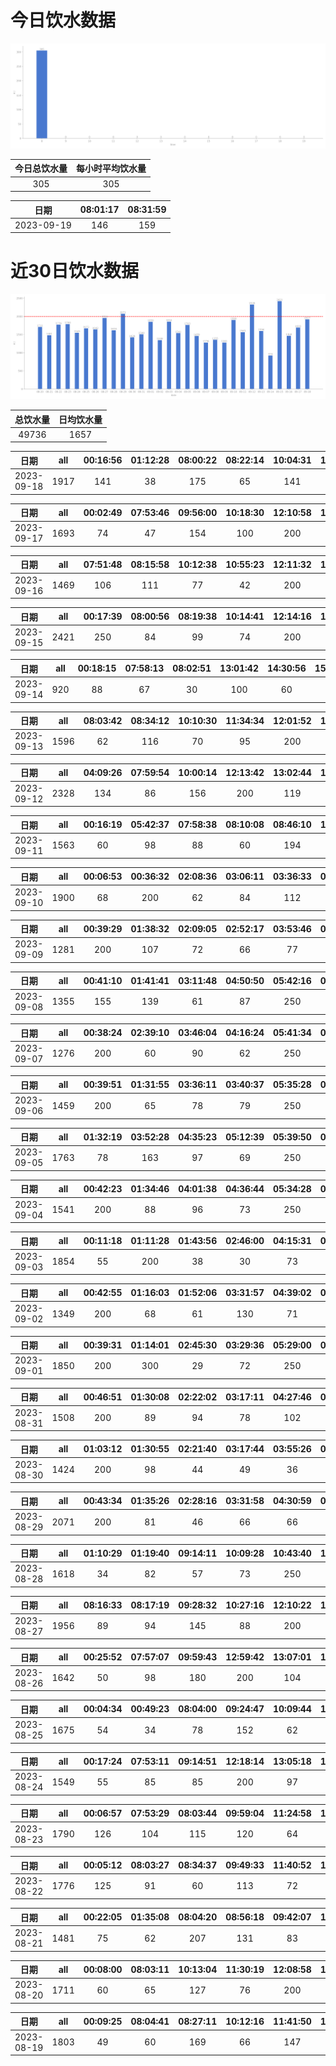 # 今日饮水数据

<div align=center>
<img src="today.png" style="zoom: 100%;" />

| 今日总饮水量 | 每小时平均饮水量 |
| :----: | :----: |
| 305 | 305 |
</div>

| 日期 | 08:01:17 | 08:31:59 |
| :----: | :----: | :----: |
| 2023-09-19 | 146 | 159 |

# 近30日饮水数据

<div align=center>
<img src="30.png"style="zoom: 100%;" />

| 总饮水量 | 日均饮水量 |
| :----: | :----: |
| 49736 | 1657 |
</div>

| 日期 | all | 00:16:56 | 01:12:28 | 08:00:22 | 08:22:14 | 10:04:31 | 11:45:10 | 12:10:43 | 13:03:37 | 15:11:12 | 16:09:16 | 20:24:40 | 22:05:41 | 23:04:22 | 23:04:27 | 23:20:39 |
| :----: | :----: | :----: | :----: | :----: | :----: | :----: | :----: | :----: | :----: | :----: | :----: | :----: | :----: | :----: | :----: | :----: |
| 2023-09-18 | 1917 | 141 | 38 | 175 | 65 | 141 | 109 | 200 | 109 | 111 | 77 | 300 | 89 | 100 | 150 | 112 |

| 日期 | all | 00:02:49 | 07:53:46 | 09:56:00 | 10:18:30 | 12:10:58 | 13:03:05 | 15:09:58 | 15:52:21 | 17:03:20 | 17:18:22 | 19:11:49 | 22:16:03 | 23:35:58 |
| :----: | :----: | :----: | :----: | :----: | :----: | :----: | :----: | :----: | :----: | :----: | :----: | :----: | :----: | :----: |
| 2023-09-17 | 1693 | 74 | 47 | 154 | 100 | 200 | 104 | 180 | 60 | 200 | 150 | 92 | 250 | 82 |

| 日期 | all | 07:51:48 | 08:15:58 | 10:12:38 | 10:55:23 | 12:11:32 | 13:37:49 | 15:05:46 | 15:15:30 | 15:43:37 | 16:47:48 | 20:47:13 | 22:34:43 | 23:56:46 |
| :----: | :----: | :----: | :----: | :----: | :----: | :----: | :----: | :----: | :----: | :----: | :----: | :----: | :----: | :----: |
| 2023-09-16 | 1469 | 106 | 111 | 77 | 42 | 200 | 71 | 80 | 100 | 101 | 81 | 300 | 117 | 83 |

| 日期 | all | 00:17:39 | 08:00:56 | 08:19:38 | 10:14:41 | 12:14:16 | 13:03:41 | 13:06:52 | 14:24:36 | 15:13:01 | 16:15:14 | 17:10:32 | 18:05:23 | 18:26:29 | 18:49:16 | 19:28:46 | 21:04:54 | 21:51:11 | 22:12:14 | 22:47:34 | 23:51:16 |
| :----: | :----: | :----: | :----: | :----: | :----: | :----: | :----: | :----: | :----: | :----: | :----: | :----: | :----: | :----: | :----: | :----: | :----: | :----: | :----: | :----: | :----: |
| 2023-09-15 | 2421 | 250 | 84 | 99 | 74 | 200 | 159 | 164 | 166 | 60 | 100 | 200 | 66 | 82 | 84 | 67 | 60 | 100 | 250 | 60 | 96 |

| 日期 | all | 00:18:15 | 07:58:13 | 08:02:51 | 13:01:42 | 14:30:56 | 15:57:25 | 16:20:52 | 17:10:37 | 18:18:38 | 19:34:49 | 23:59:25 |
| :----: | :----: | :----: | :----: | :----: | :----: | :----: | :----: | :----: | :----: | :----: | :----: | :----: |
| 2023-09-14 | 920 | 88 | 67 | 30 | 100 | 60 | 108 | 81 | 200 | 66 | 60 | 60 |

| 日期 | all | 08:03:42 | 08:34:12 | 10:10:30 | 11:34:34 | 12:01:52 | 13:04:20 | 13:22:21 | 15:13:45 | 16:07:24 | 17:06:46 | 17:31:52 | 18:12:39 | 21:33:27 | 23:03:33 |
| :----: | :----: | :----: | :----: | :----: | :----: | :----: | :----: | :----: | :----: | :----: | :----: | :----: | :----: | :----: | :----: |
| 2023-09-13 | 1596 | 62 | 116 | 70 | 95 | 200 | 67 | 23 | 90 | 134 | 200 | 134 | 77 | 250 | 78 |

| 日期 | all | 04:09:26 | 07:59:54 | 10:00:14 | 12:13:42 | 13:02:44 | 14:11:26 | 15:02:33 | 16:02:35 | 17:11:12 | 18:26:02 | 19:20:35 | 19:41:01 | 22:08:27 | 22:10:53 | 22:31:23 | 23:57:21 |
| :----: | :----: | :----: | :----: | :----: | :----: | :----: | :----: | :----: | :----: | :----: | :----: | :----: | :----: | :----: | :----: | :----: | :----: |
| 2023-09-12 | 2328 | 134 | 86 | 156 | 200 | 119 | 109 | 124 | 148 | 200 | 64 | 198 | 203 | 250 | 108 | 156 | 73 |

| 日期 | all | 00:16:19 | 05:42:37 | 07:58:38 | 08:10:08 | 08:46:10 | 10:10:34 | 12:15:01 | 13:04:24 | 17:07:08 | 17:30:50 | 19:23:05 | 21:17:04 | 23:17:29 |
| :----: | :----: | :----: | :----: | :----: | :----: | :----: | :----: | :----: | :----: | :----: | :----: | :----: | :----: | :----: |
| 2023-09-11 | 1563 | 60 | 98 | 88 | 60 | 194 | 63 | 200 | 98 | 200 | 103 | 86 | 250 | 63 |

| 日期 | all | 00:06:53 | 00:36:32 | 02:08:36 | 03:06:11 | 03:36:33 | 04:21:34 | 05:00:59 | 05:42:38 | 14:17:03 | 15:20:51 | 17:38:55 | 20:11:58 | 22:14:55 | 22:51:06 | 23:23:23 | 23:27:47 |
| :----: | :----: | :----: | :----: | :----: | :----: | :----: | :----: | :----: | :----: | :----: | :----: | :----: | :----: | :----: | :----: | :----: | :----: |
| 2023-09-10 | 1900 | 68 | 200 | 62 | 84 | 112 | 75 | 96 | 250 | 33 | 120 | 64 | 300 | 79 | 61 | 46 | 250 |

| 日期 | all | 00:39:29 | 01:38:32 | 02:09:05 | 02:52:17 | 03:53:46 | 05:31:26 | 07:28:25 | 18:27:37 | 20:30:30 | 22:24:24 |
| :----: | :----: | :----: | :----: | :----: | :----: | :----: | :----: | :----: | :----: | :----: | :----: |
| 2023-09-09 | 1281 | 200 | 107 | 72 | 66 | 77 | 250 | 76 | 300 | 56 | 77 |

| 日期 | all | 00:41:10 | 01:41:41 | 03:11:48 | 04:50:50 | 05:42:16 | 08:17:37 | 17:25:02 | 19:25:37 | 20:20:19 | 20:47:10 | 21:43:25 | 22:30:01 |
| :----: | :----: | :----: | :----: | :----: | :----: | :----: | :----: | :----: | :----: | :----: | :----: | :----: | :----: |
| 2023-09-08 | 1355 | 155 | 139 | 61 | 87 | 250 | 103 | 97 | 63 | 68 | 64 | 174 | 94 |

| 日期 | all | 00:38:24 | 02:39:10 | 03:46:04 | 04:16:24 | 05:41:34 | 07:41:55 | 08:12:25 | 16:39:38 | 17:44:22 | 20:28:32 | 21:09:52 | 22:33:20 | 23:45:30 |
| :----: | :----: | :----: | :----: | :----: | :----: | :----: | :----: | :----: | :----: | :----: | :----: | :----: | :----: | :----: |
| 2023-09-07 | 1276 | 200 | 60 | 90 | 62 | 250 | 48 | 45 | 55 | 60 | 100 | 77 | 162 | 67 |

| 日期 | all | 00:39:51 | 01:31:55 | 03:36:11 | 03:40:37 | 05:35:28 | 07:31:39 | 15:43:12 | 19:00:29 | 22:29:10 | 23:22:28 |
| :----: | :----: | :----: | :----: | :----: | :----: | :----: | :----: | :----: | :----: | :----: | :----: |
| 2023-09-06 | 1459 | 200 | 65 | 78 | 79 | 250 | 66 | 88 | 400 | 103 | 130 |

| 日期 | all | 01:32:19 | 03:52:28 | 04:35:23 | 05:12:39 | 05:39:50 | 08:33:19 | 17:33:53 | 18:24:12 | 18:43:16 | 19:56:26 | 20:27:58 | 21:38:19 | 22:28:44 | 22:42:46 | 23:34:01 |
| :----: | :----: | :----: | :----: | :----: | :----: | :----: | :----: | :----: | :----: | :----: | :----: | :----: | :----: | :----: | :----: | :----: |
| 2023-09-05 | 1763 | 78 | 163 | 97 | 69 | 250 | 65 | 110 | 200 | 64 | 136 | 66 | 161 | 79 | 140 | 85 |

| 日期 | all | 00:42:23 | 01:34:46 | 04:01:38 | 04:36:44 | 05:34:28 | 07:48:52 | 08:18:45 | 13:46:34 | 16:45:56 | 17:49:11 | 20:21:22 | 20:38:09 | 22:29:50 | 23:28:34 |
| :----: | :----: | :----: | :----: | :----: | :----: | :----: | :----: | :----: | :----: | :----: | :----: | :----: | :----: | :----: | :----: |
| 2023-09-04 | 1541 | 200 | 88 | 96 | 73 | 250 | 86 | 62 | 63 | 137 | 200 | 62 | 87 | 97 | 40 |

| 日期 | all | 00:11:18 | 01:11:28 | 01:43:56 | 02:46:00 | 04:15:31 | 05:12:11 | 05:43:51 | 07:13:40 | 16:07:29 | 17:30:12 | 20:20:04 | 20:40:31 | 21:54:40 | 22:09:48 | 22:44:38 | 23:16:29 | 23:54:34 |
| :----: | :----: | :----: | :----: | :----: | :----: | :----: | :----: | :----: | :----: | :----: | :----: | :----: | :----: | :----: | :----: | :----: | :----: | :----: |
| 2023-09-03 | 1854 | 55 | 200 | 38 | 30 | 73 | 79 | 250 | 89 | 136 | 200 | 60 | 66 | 171 | 121 | 93 | 84 | 109 |

| 日期 | all | 00:42:55 | 01:16:03 | 01:52:06 | 03:31:57 | 04:39:02 | 05:38:03 | 19:02:32 | 20:24:13 | 20:56:59 | 22:53:19 |
| :----: | :----: | :----: | :----: | :----: | :----: | :----: | :----: | :----: | :----: | :----: | :----: |
| 2023-09-02 | 1349 | 200 | 68 | 61 | 130 | 71 | 250 | 300 | 69 | 119 | 81 |

| 日期 | all | 00:39:31 | 01:14:01 | 02:45:30 | 03:29:36 | 05:29:00 | 07:30:06 | 08:51:20 | 15:24:50 | 17:17:40 | 18:05:19 | 18:15:35 | 19:34:10 | 20:27:43 | 20:50:18 | 21:37:55 | 22:43:40 | 23:45:22 |
| :----: | :----: | :----: | :----: | :----: | :----: | :----: | :----: | :----: | :----: | :----: | :----: | :----: | :----: | :----: | :----: | :----: | :----: | :----: |
| 2023-09-01 | 1850 | 200 | 300 | 29 | 72 | 250 | 60 | 73 | 99 | 66 | 57 | 55 | 45 | 147 | 89 | 98 | 47 | 163 |

| 日期 | all | 00:46:51 | 01:30:08 | 02:22:02 | 03:17:11 | 04:27:46 | 05:43:34 | 08:13:13 | 13:21:20 | 16:54:05 | 17:44:26 | 19:35:37 | 20:33:01 |
| :----: | :----: | :----: | :----: | :----: | :----: | :----: | :----: | :----: | :----: | :----: | :----: | :----: | :----: |
| 2023-08-31 | 1508 | 200 | 89 | 94 | 78 | 102 | 250 | 85 | 73 | 112 | 300 | 64 | 61 |

| 日期 | all | 01:03:12 | 01:30:55 | 02:21:40 | 03:17:44 | 03:55:26 | 05:53:48 | 08:17:17 | 12:19:21 | 17:21:22 | 18:21:11 | 20:37:37 | 21:21:38 | 22:45:06 |
| :----: | :----: | :----: | :----: | :----: | :----: | :----: | :----: | :----: | :----: | :----: | :----: | :----: | :----: | :----: |
| 2023-08-30 | 1424 | 200 | 98 | 44 | 49 | 36 | 250 | 62 | 123 | 200 | 114 | 62 | 98 | 88 |

| 日期 | all | 00:43:34 | 01:35:26 | 02:28:16 | 03:31:58 | 04:30:59 | 05:48:03 | 07:25:11 | 08:35:02 | 14:24:13 | 14:59:55 | 16:36:47 | 17:32:16 | 17:59:51 | 18:15:38 | 19:09:17 | 20:33:20 | 20:51:43 | 22:33:19 | 23:35:21 |
| :----: | :----: | :----: | :----: | :----: | :----: | :----: | :----: | :----: | :----: | :----: | :----: | :----: | :----: | :----: | :----: | :----: | :----: | :----: | :----: | :----: |
| 2023-08-29 | 2071 | 200 | 81 | 46 | 66 | 66 | 200 | 57 | 122 | 132 | 83 | 300 | 96 | 114 | 62 | 35 | 120 | 153 | 40 | 98 |

| 日期 | all | 01:10:29 | 01:19:40 | 09:14:11 | 10:09:28 | 10:43:40 | 12:13:32 | 13:13:34 | 14:16:41 | 14:41:54 | 15:28:06 | 15:48:32 | 16:21:23 | 16:43:46 | 18:02:39 | 20:45:44 | 21:03:05 | 22:37:33 |
| :----: | :----: | :----: | :----: | :----: | :----: | :----: | :----: | :----: | :----: | :----: | :----: | :----: | :----: | :----: | :----: | :----: | :----: | :----: |
| 2023-08-28 | 1618 | 34 | 82 | 57 | 73 | 250 | 91 | 200 | 103 | 87 | 127 | 82 | 32 | 83 | 91 | 90 | 62 | 74 |

| 日期 | all | 08:16:33 | 08:17:19 | 09:28:32 | 10:27:16 | 12:10:22 | 13:08:05 | 14:02:58 | 14:48:19 | 15:21:51 | 15:52:44 | 17:17:28 | 17:52:17 | 20:44:11 | 21:26:42 | 22:53:41 | 23:27:07 |
| :----: | :----: | :----: | :----: | :----: | :----: | :----: | :----: | :----: | :----: | :----: | :----: | :----: | :----: | :----: | :----: | :----: | :----: |
| 2023-08-27 | 1956 | 89 | 94 | 145 | 88 | 200 | 132 | 87 | 41 | 77 | 118 | 200 | 126 | 93 | 300 | 91 | 75 |

| 日期 | all | 00:25:52 | 07:57:07 | 09:59:43 | 12:59:42 | 13:07:01 | 14:40:19 | 15:40:35 | 17:10:22 | 17:40:57 | 19:12:25 | 20:39:17 | 21:21:08 | 22:45:32 | 23:45:26 |
| :----: | :----: | :----: | :----: | :----: | :----: | :----: | :----: | :----: | :----: | :----: | :----: | :----: | :----: | :----: | :----: |
| 2023-08-26 | 1642 | 50 | 98 | 180 | 200 | 104 | 89 | 101 | 200 | 60 | 48 | 78 | 250 | 31 | 153 |

| 日期 | all | 00:04:34 | 00:49:23 | 08:04:00 | 09:24:47 | 10:09:44 | 12:11:28 | 13:06:30 | 14:14:17 | 14:59:27 | 15:58:25 | 17:07:20 | 19:16:47 | 19:51:46 | 21:56:06 | 22:17:47 | 22:38:34 | 23:38:02 |
| :----: | :----: | :----: | :----: | :----: | :----: | :----: | :----: | :----: | :----: | :----: | :----: | :----: | :----: | :----: | :----: | :----: | :----: | :----: |
| 2023-08-25 | 1675 | 54 | 34 | 78 | 152 | 62 | 200 | 45 | 80 | 47 | 35 | 200 | 66 | 66 | 250 | 104 | 157 | 45 |

| 日期 | all | 00:17:24 | 07:53:11 | 09:14:51 | 12:18:14 | 13:05:18 | 14:03:09 | 15:19:23 | 17:14:09 | 18:24:17 | 18:52:10 | 21:12:48 | 21:26:15 | 21:40:42 | 21:47:45 | 22:28:06 |
| :----: | :----: | :----: | :----: | :----: | :----: | :----: | :----: | :----: | :----: | :----: | :----: | :----: | :----: | :----: | :----: | :----: |
| 2023-08-24 | 1549 | 55 | 85 | 85 | 200 | 97 | 49 | 60 | 200 | 70 | 89 | 250 | 122 | 79 | 68 | 40 |

| 日期 | all | 00:06:57 | 07:53:29 | 08:03:44 | 09:59:04 | 11:24:58 | 12:10:38 | 13:08:42 | 13:46:05 | 15:14:11 | 17:33:18 | 18:27:49 | 21:17:04 | 22:01:32 | 22:45:18 | 23:19:01 | 23:52:23 |
| :----: | :----: | :----: | :----: | :----: | :----: | :----: | :----: | :----: | :----: | :----: | :----: | :----: | :----: | :----: | :----: | :----: | :----: |
| 2023-08-23 | 1790 | 126 | 104 | 115 | 120 | 64 | 200 | 69 | 102 | 60 | 60 | 78 | 250 | 74 | 78 | 150 | 140 |

| 日期 | all | 00:05:12 | 08:03:27 | 08:34:37 | 09:49:33 | 11:40:52 | 12:16:51 | 13:04:50 | 15:10:32 | 15:57:59 | 16:37:58 | 17:10:46 | 17:37:57 | 18:56:25 | 20:03:53 | 21:51:06 | 22:47:23 | 23:45:10 |
| :----: | :----: | :----: | :----: | :----: | :----: | :----: | :----: | :----: | :----: | :----: | :----: | :----: | :----: | :----: | :----: | :----: | :----: | :----: |
| 2023-08-22 | 1776 | 125 | 91 | 60 | 113 | 72 | 200 | 69 | 124 | 85 | 47 | 200 | 61 | 41 | 65 | 250 | 110 | 63 |

| 日期 | all | 00:22:05 | 01:35:08 | 08:04:20 | 08:56:18 | 09:42:07 | 10:14:50 | 12:14:17 | 13:03:34 | 14:31:40 | 15:12:06 | 22:12:24 |
| :----: | :----: | :----: | :----: | :----: | :----: | :----: | :----: | :----: | :----: | :----: | :----: | :----: |
| 2023-08-21 | 1481 | 75 | 62 | 207 | 131 | 83 | 126 | 200 | 131 | 143 | 73 | 250 |

| 日期 | all | 00:08:00 | 08:03:11 | 10:13:04 | 11:30:19 | 12:08:58 | 13:05:39 | 15:03:00 | 16:08:37 | 17:11:35 | 17:34:58 | 18:35:40 | 21:24:24 | 21:25:47 | 23:04:27 |
| :----: | :----: | :----: | :----: | :----: | :----: | :----: | :----: | :----: | :----: | :----: | :----: | :----: | :----: | :----: | :----: |
| 2023-08-20 | 1711 | 60 | 65 | 127 | 76 | 200 | 106 | 112 | 108 | 200 | 90 | 107 | 300 | 35 | 125 |

| 日期 | all | 00:09:25 | 08:04:41 | 08:27:11 | 10:12:16 | 11:41:50 | 12:12:55 | 13:03:11 | 15:14:04 | 16:33:53 | 17:11:24 | 21:41:17 | 22:27:16 | 22:53:35 | 23:38:25 |
| :----: | :----: | :----: | :----: | :----: | :----: | :----: | :----: | :----: | :----: | :----: | :----: | :----: | :----: | :----: | :----: |
| 2023-08-19 | 1803 | 49 | 60 | 169 | 66 | 147 | 200 | 158 | 67 | 159 | 200 | 250 | 98 | 95 | 85 |

